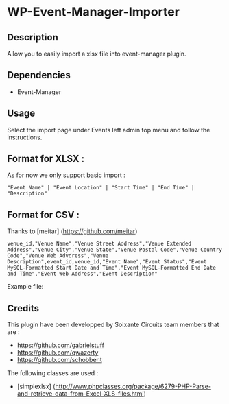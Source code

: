 # WP-Event-Manager-Importer

## Description

Allow you to easily import a xlsx file into event-manager plugin.

## Dependencies

- Event-Manager

## Usage

Select the import page under Events left admin top menu and follow the instructions.

## Format for XLSX :

As for now we only support basic import :

```
"Event Name" | "Event Location" | "Start Time" | "End Time" | "Description"
```

## Format for CSV :
Thanks to [meitar] (https://github.com/meitar)

```
venue_id,"Venue Name","Venue Street Address","Venue Extended Address","Venue City","Venue State","Venue Postal Code","Venue Country Code","Venue Web Advdress","Venue Description",event_id,venue_id,"Event Name","Event Status","Event MySQL-Formatted Start Date and Time","Event MySQL-Formatted End Date and Time","Event Web Address","Event Description"
```

Example file:



## Credits

This plugin have been developped by Soixante Circuits team members that are :

- https://github.com/gabrielstuff
- https://github.com/qwazerty
- https://github.com/schobbent

The following classes are used :

- [simplexlsx] (http://www.phpclasses.org/package/6279-PHP-Parse-and-retrieve-data-from-Excel-XLS-files.html)

